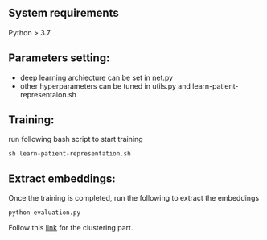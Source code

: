 ##  System requirements
Python > 3.7

## Parameters setting:
* deep learning archiecture can be set in net.py
* other hyperparameters can be tuned in utils.py and learn-patient-representaion.sh

## Training:
run following bash script to start training
```
sh learn-patient-representation.sh
```


## Extract embeddings:
Once the training is completed, run the following to extract the embeddings
```
python evaluation.py
```

Follow this [link](https://github.com/jiahao95/hypertension_clustering/tree/main/clustering) for the clustering part.
